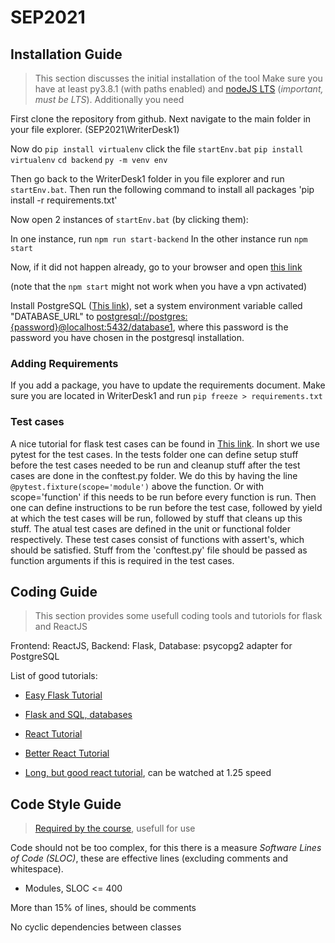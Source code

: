 # SEP2021


## Installation Guide
> This section discusses the initial installation of the tool
Make sure you have at least py3.8.1 (with paths enabled) and [nodeJS LTS](https://nodejs.org/en/download/) (*important, must be LTS*).
Additionally you need 


First clone the repository from github. Next navigate to the main folder in your file explorer. (SEP2021\WriterDesk1)

Now do `pip install virtualenv`
click the file `startEnv.bat` 
`pip install virtualenv`
`cd backend` 
`py -m venv env`

Then go back to the WriterDesk1 folder in you file explorer and run `startEnv.bat`. Then run the following command to install all packages 'pip install -r requirements.txt'

Now open 2 instances of `startEnv.bat` (by clicking them):

In one instance, run `npm run start-backend`
In the other instance run `npm start`

Now, if it did not happen already, go to your browser and open [this link](http://localhost:3000)

(note that the `npm start` might not work when you have a vpn activated)

Install PostgreSQL ([This link](https://www.postgresql.org/download/)), set a system environment variable called "DATABASE_URL" to <postgresql://postgres:{password}@localhost:5432/database1>, where this password is the password you have chosen in the postgresql installation. 

### Adding Requirements
If you add a package, you have to update the requirements document. Make sure you are located in WriterDesk1 and run `pip freeze > requirements.txt`

### Test cases
A nice tutorial for flask test cases can be found in [This link](https://testdriven.io/blog/flask-pytest/). In short we use pytest for the test cases. In the tests folder one can define setup stuff before the test cases needed to be run and cleanup stuff after the test cases are done in the conftest.py folder. We do this by having the line `@pytest.fixture(scope='module')` above the function. Or with scope='function' if this needs to be run before every function is run. Then one can define instructions to be run before the test case, followed by yield at which the test cases will be run, followed by stuff that cleans up this stuff. The atual test cases are defined in the unit or functional folder respectively. These test cases consist of functions with assert's, which should be satisfied. Stuff from the 'conftest.py' file should be passed as function arguments if this is required in the test cases. 

## Coding Guide
> This section provides some usefull coding tools and tutoriols for flask and ReactJS

Frontend: ReactJS, Backend: Flask, Database: psycopg2 adapter for PostgreSQL

List of good tutorials:
- [Easy Flask Tutorial](https://blog.miguelgrinberg.com/post/the-flask-mega-tutorial-part-i-hello-world)
- [Flask and SQL, databases](https://flask-sqlalchemy.palletsprojects.com/en/2.x/quickstart/)
- [React Tutorial](https://reactjs.org/tutorial/tutorial.html)
- [Better React Tutorial](https://www.youtube.com/watch?v=b9eMGE7QtTk)

- [Long, but good react tutorial](https://www.youtube.com/watch?v=w7ejDZ8SWv8), can be watched at 1.25 speed

## Code Style Guide
> [Required by the course](https://canvas.tue.nl/courses/18931/files/folder/SEP%20Materials/Assessment_and_Guidelines?preview=3982997), usefull for use

Code should not be too complex, for this there is a measure _Software Lines of Code (SLOC)_, these are effective lines (excluding comments and whitespace).
- Modules, SLOC <= 400

More than 15% of lines, should be comments

No cyclic dependencies between classes

